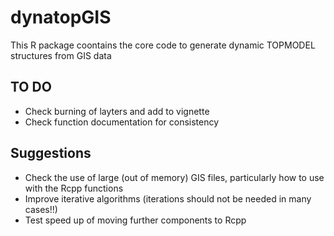 # dynatopGIS

This R package coontains the core code to generate dynamic TOPMODEL structures
from GIS data

## TO DO
* Check burning of layters and add to vignette
* Check function documentation for consistency

## Suggestions
* Check the use of large (out of memory) GIS files, particularly how to use with the Rcpp functions
* Improve iterative algorithms (iterations should not be needed in many
cases!!)
* Test speed up of moving further components to Rcpp
